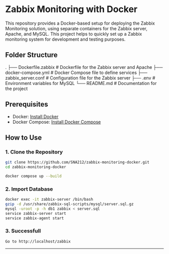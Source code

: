 # Zabbix Monitoring with Docker

This repository provides a Docker-based setup for deploying the Zabbix Monitoring solution, using separate containers for the Zabbix server, Apache, and MySQL. This project helps to quickly set up a Zabbix monitoring system for development and testing purposes.

## Folder Structure

.
├── Dockerfile.zabbix     # Dockerfile for the Zabbix server and Apache
├── docker-compose.yml    # Docker Compose file to define services
├── zabbix_server.conf    # Configuration file for the Zabbix server
├── .env                  # Environment variables for MySQL
└── README.md             # Documentation for the project


## Prerequisites

- Docker: [Install Docker](https://docs.docker.com/get-docker/)
- Docker Compose: [Install Docker Compose](https://docs.docker.com/compose/install/)

## How to Use

### 1. Clone the Repository

```sh
git clone https://github.com/SNA212/zabbix-monitoring-docker.git
cd zabbix-monitoring-docker

docker compose up --build

```

### 2. Import Database

```sh
docker exec -it zabbix-server /bin/bash
gzip -d /usr/share/zabbix-sql-scripts/mysql/server.sql.gz
mysql -uroot -p -h db1 zabbix < server.sql
service zabbix-server start
service zabbix-agent start


```
### 3. Successfull

```sh
Go to http://localhost/zabbix


```
---


